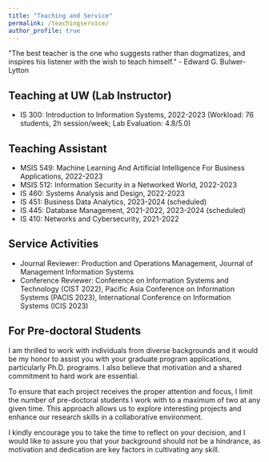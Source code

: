 ```yaml
---
title: "Teaching and Service"
permalink: /teachingservice/
author_profile: true
---
```


"The best teacher is the one who suggests rather than dogmatizes, and inspires his listener with the wish to teach himself." - Edward G. Bulwer-Lytton

## Teaching at UW (Lab Instructor)
- IS 300: Introduction to Information Systems, 2022-2023 (Workload: 76 students, 2h session/week; Lab Evaluation: 4.8/5.0)


## Teaching Assistant
- MSIS 549: Machine Learning And Artificial Intelligence For Business Applications, 2022-2023
- MSIS 512: Information Security in a Networked World, 2022-2023
- IS 460: Systems Analysis and Design, 2022-2023
- IS 451: Business Data Analytics, 2023-2024 (scheduled)
- IS 445: Database Management, 2021-2022, 2023-2024 (scheduled)
- IS 410: Networks and Cybersecurity, 2021-2022

## Service Activities
- Journal Reviewer: Production and Operations Management, Journal of Management Information Systems
- Conference Reviewer: Conference on Information Systems and Technology (CIST 2022), Pacific Asia Conference on Information Systems (PACIS 2023), International Conference on Information Systems (ICIS 2023)

## For Pre-doctoral Students
I am thrilled to work with individuals from diverse backgrounds and it would be my honor to assist you with your graduate program applications, particularly Ph.D. programs. I also believe that motivation and a shared commitment to hard work are essential.

To ensure that each project receives the proper attention and focus, I limit the number of pre-doctoral students I work with to a maximum of two at any given time. This approach allows us to explore interesting projects and enhance our research skills in a collaborative environment.

I kindly encourage you to take the time to reflect on your decision, and I would like to assure you that your background should not be a hindrance, as motivation and dedication are key factors in cultivating any skill.
